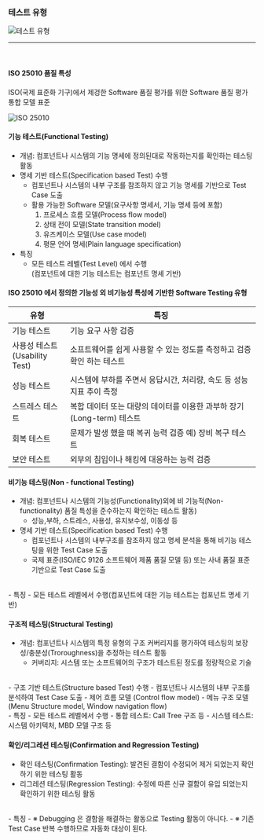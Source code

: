 ### 테스트 유형
![테스트 유형](https://www.tutorialride.com/images/software-testing/test-types.jpg)
___
</br>

#### ISO 25010 품질 특성
ISO(국제 표준화 기구)에서 제겅한 Software 품질 평가를 위한 Software 품질 평가 통합 모델 표준

![ISO 25010](https://lh3.googleusercontent.com/proxy/c6J_-bWNsmFRR7FGX9F7skRDwUkuJd5NwCz82qUPdNPiRRcgO3vFZtXYWrVctjSoaMl_ViA7hbVHzoUXvdkt9ttC3qS5MoKiyakWthAgyKQ)

#### 기능 테스트(Functional Testing)
- 개념: 컴포넌트나 시스템의 기능 명세에 정의된대로 작동하는지를 확인하는 테스팅 활동
- 명세 기반 테스트(Specification based Test) 수행
    - 컴포넌트나 시스템의 내부 구조를 참조하지 않고 기능 명세를 기반으로 Test Case 도출
    - 활용 가능한 Software 모델(요구사항 명세서, 기능 명세 등에 포함)
        1. 프로세스 흐름 모델(Process flow model)
        2. 상태 전이 모델(State transition model)
        3. 유즈케이스 모델(Use case model)
        4. 평문 언어 명세(Plain language specification)
- 특징
    - 모든 테스트 레벨(Test Level) 에서 수행</br>
    (컴포넌트에 대한 기능 테스트는 컴포넌트 명세 기반)

#### ISO 25010 에서 정의한 기능성 외 비기능성 특성에 기반한 Software Testing 유형

|유형|특징|
|-|-|
|기능 테스트|기능 요구 사항 검증|
|사용성 테스트</br>(Usability Test)|소프트웨어를 쉽게 사용할 수 있는 정도를 측정하고 검증 확인 하는 테스트|
|성능 테스트|시스템에 부하를 주면서 응답시간, 처리량, 속도 등 성능 지표 추이 측정|
|스트레스 테스트|복합 데이터 또는 대량의 데이터를 이용한 과부하 장기(Long-term) 테스트|
|회복 테스트|문제가 발생 했을 때 복귀 능력 검증 예) 장비 복구 테스트|
|보안 테스트|외부의 침입이나 해킹에 대응하는 능력 검증|

#### 비기능 테스팅(Non - functional Testing)
- 개념: 컴포넌트나 시스템의 기능성(Functionality)외에  비 기능적(Non-functionality) 품질 특성을 준수하는지 확인하는 테스트 활동)
    - 성능,부하, 스트레스, 사용성, 유지보수성, 이동성 등</br>
- 명세 기반 테스트(Specification based Test) 수행
    - 컴포넌트나 시스템의 내부구조를 참조하지 않고 명세 분석을 통해 비기능 테스팅을 위한 Test Case 도출
    - 국제 표준(ISO/IEC 9126 소프트웨어 제품 품질 모델 등) 또는 사내 품질 표준 기반으로 Test Case 도출
</br>
- 특징
    - 모든 테스트 레벨에서 수행(컴포넌트에 대한 기능 테스트는 컴포넌트 명세 기반)


#### 구조적 테스팅(Structural Testing)
- 개념: 컴포넌트나 시스템의 특정 유형의 구조 커버리지를 평가하여 테스팅의 보장성/충분성(Troroughness)을 추정하는 테스트 활동
    - 커버리지: 시스템 또는 소프트웨어의 구조가 테스트된 정도를 정량적으로 기술
</br>
- 구조 기반 테스트(Structure based Test) 수행
    - 컴포넌트나 시스템의 내부 구조를 분석하여 Test Case 도출
        - 제어 흐름 모델 (Control flow model)
        - 메뉴 구조 모델 (Menu Structure model, Window navigation flow)
</br>
- 특징
    - 모든 테스트 레벨에서 수행
        - 통합 테스트: Call Tree 구조 등
        - 시스템 테스트: 시스템 아키텍처, MBD 모델 구조 등

#### 확인/리그레션 테스팅(Confirmation and Regression Testing)
- 확인 테스팅(Confirmation Testing): 발견된 결함이 수정되어 제거 되었는지 확인하기 위한 테스팅 활동
- 리그레션 테스팅(Regression Testing): 수정에 따른 신규 결함이 유입 되었는지 확인하기 위한 테스팅 활동
</br>
- 특징
    - ※ Debugging 은 결함을 해결하는 활동으로 Testing 활동이 아니다.
    - ※ 기존 Test Case 반복 수행하므로 자동화 대상이 된다.

